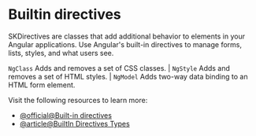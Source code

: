 # Builtin directives

SKDirectives are classes that add additional behavior to elements in your Angular applications. Use Angular's built-in directives to manage forms, lists, styles, and what users see.

`NgClass` Adds and removes a set of CSS classes. | `NgStyle` Adds and removes a set of HTML styles. | `NgModel` Adds two-way data binding to an HTML form element.

Visit the following resources to learn more:

- [@official@Built-in directives](https://angular.dev/guide/directives/)
- [@article@BuiltIn Directives Types](https://thinkster.io/tutorials/angular-2-directives)
